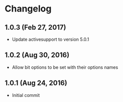 # Changelog

## 1.0.3 (Feb 27, 2017)

* Update activesupport to version 5.0.1

## 1.0.2 (Aug 30, 2016)

* Allow bit options to be set with their options names

## 1.0.1 (Aug 24, 2016)

* Initial commit
